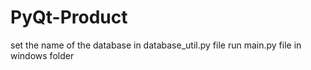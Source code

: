 # PyQt-Product
set the name of the database in database_util.py file
run main.py file in windows folder


